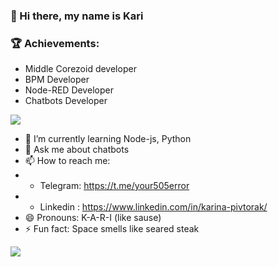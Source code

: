### 👋 Hi there, my name is Kari


### 🏆 Achievements:
- Middle Corezoid developer
- BPM Developer
- Node-RED Developer
- Сhatbots Developer



<a href="https://github.com/kariSpace">
  <img align="center"  src="https://github-readme-stats.vercel.app/api?username=KariSpace&theme=github_dark&bg_color=0d1117&show_icons=true&text_color=d4d4d4&hide_border=true&icon_color=8b949e&title_color=58a6ff" />
</a>

<!-- **KariSpace/KariSpace** is a ✨ _special_ ✨ repository because its `README.md` (this file) appears on your GitHub profile. Here are some ideas to get you started: -->
<!--- - 🔭  I’m currently working on https://github.com/KariSpace/dark-chome-extension -->
- 🌱  I’m currently learning Node-js, Python<!--- 👯 I’m looking to collaborate on ...--><!-- - 🤔 I’m looking for help with ... -->
- 💬  Ask me about chatbots 
- 📫  How to reach me: 
- - Telegram: https://t.me/your505error
- - Linkedin : https://www.linkedin.com/in/karina-pivtorak/
- 😄  Pronouns: K-A-R-I (like sause)
- ⚡  Fun fact: Space smells like seared steak



<a href="https://github.com/kariSpace">
  <img align="center" src="https://github-readme-stats.vercel.app/api/top-langs/?username=KariSpace&theme=tokyonight&show_icons=true&hide_border=true&icon_color=909198&title_color=58a6ff&text_color=d4d4d4&bg_color=0d1117&layout=compact&hide=css" />
</a>


